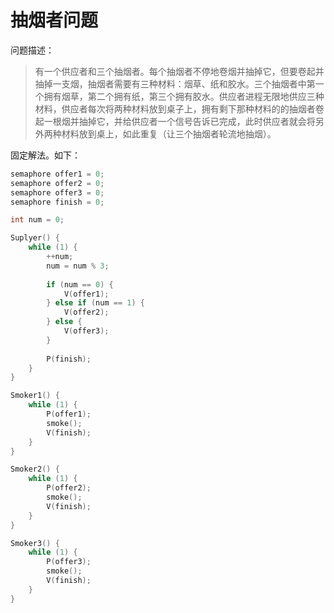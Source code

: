 # 抽烟者问题

问题描述：

> 有一个供应者和三个抽烟者。每个抽烟者不停地卷烟并抽掉它，但要卷起并抽掉一支烟，抽烟者需要有三种材料：烟草、纸和胶水。三个抽烟者中第一个拥有烟草，第二个拥有纸，第三个拥有胶水。供应者进程无限地供应三种材料，供应者每次将两种材料放到桌子上，拥有剩下那种材料的的抽烟者卷起一根烟并抽掉它，并给供应者一个信号告诉已完成，此时供应者就会将另外两种材料放到桌上，如此重复（让三个抽烟者轮流地抽烟）。

固定解法。如下：

```c
semaphore offer1 = 0;
semaphore offer2 = 0;
semaphore offer3 = 0;
semaphore finish = 0;

int num = 0;

Suplyer() {
	while (1) {
		++num;
		num = num % 3;
		
		if (num == 0) {
			V(offer1);
		} else if (num == 1) {
			V(offer2);
		} else {
			V(offer3);
		}
		
		P(finish);
	}
}

Smoker1() {
	while (1) {
		P(offer1);
		smoke();
		V(finish);
	}
}

Smoker2() {
	while (1) {
		P(offer2);
		smoke();
		V(finish);
	}
}

Smoker3() {
	while (1) {
		P(offer3);
		smoke();
		V(finish);
	}
}
```

